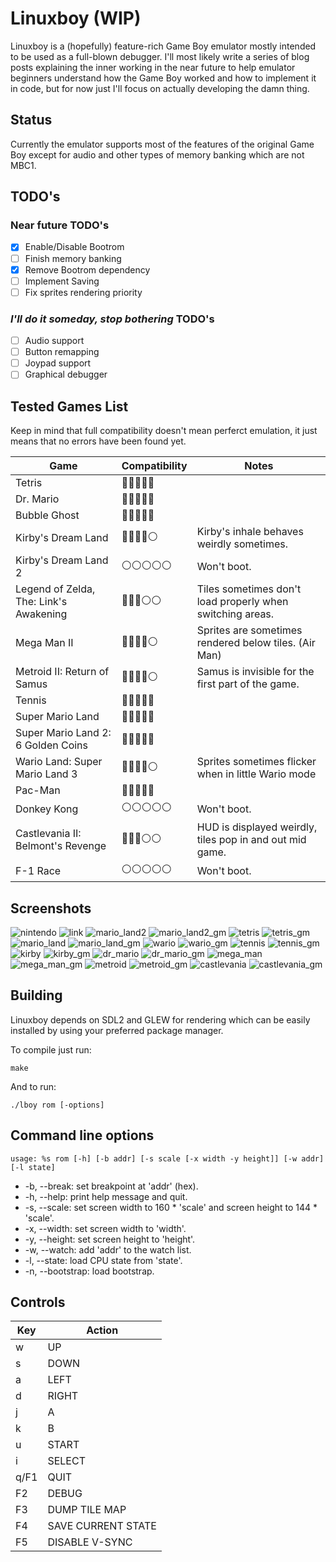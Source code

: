 # Linuxboy (WIP)
Linuxboy is a (hopefully) feature-rich Game Boy emulator mostly intended to be used as a full-blown debugger. I'll most likely write a series of blog posts explaining the inner working in the near future to help emulator beginners understand how the Game Boy worked and how to implement it in code, but for now just I'll focus on actually developing the damn thing.

## Status
Currently the emulator supports most of the features of the original Game Boy except for audio and other types of memory banking which are not MBC1.

## TODO's
### Near future TODO's
- [x] Enable/Disable Bootrom
- [ ] Finish memory banking
- [x] Remove Bootrom dependency
- [ ] Implement Saving
- [ ] Fix sprites rendering priority

### *I'll do it someday, stop bothering* TODO's
- [ ] Audio support
- [ ] Button remapping
- [ ] Joypad support
- [ ] Graphical debugger

## Tested Games List
Keep in mind that full compatibility doesn't mean perferct emulation, it just means that no errors have been found yet.


| Game | Compatibility | Notes |
| --- | --- | --- |
| Tetris                                     | 🔵🔵🔵🔵🔵 |    |
| Dr. Mario                                  | 🔵🔵🔵🔵🔵 |    |
| Bubble Ghost                               | 🔵🔵🔵🔵🔵 |    |
| Kirby's Dream Land                         | 🔵🔵🔵🔵⚪️ |   Kirby's inhale behaves weirdly sometimes. |
| Kirby's Dream Land 2                       | ⚪️⚪️⚪️⚪️⚪️ |   Won't boot. |
| Legend of Zelda, The: Link's Awakening     | 🔵🔵🔵⚪️⚪️ |   Tiles sometimes don't load properly when switching areas. |
| Mega Man II                                | 🔵🔵🔵🔵⚪️ |   Sprites are sometimes rendered below tiles. (Air Man) |
| Metroid II: Return of Samus                | 🔵🔵🔵🔵⚪️ |   Samus is invisible for the first part of the game. |
| Tennis                                     | 🔵🔵🔵🔵🔵 |    |
| Super Mario Land                           | 🔵🔵🔵🔵🔵 |    |
| Super Mario Land 2: 6 Golden Coins         | 🔵🔵🔵🔵🔵 |    |
| Wario Land: Super Mario Land 3             | 🔵🔵🔵🔵⚪️ |   Sprites sometimes flicker when in little Wario mode |
| Pac-Man                                    | 🔵🔵🔵🔵🔵 |    |
| Donkey Kong                                | ⚪️⚪️⚪️⚪️⚪️ |   Won't boot. |
| Castlevania II: Belmont's Revenge          | 🔵🔵🔵⚪️⚪️ |   HUD is displayed weirdly, tiles pop in and out mid game. |
| F-1 Race                                   | ⚪️⚪️⚪️⚪️⚪️ |   Won't boot. |

## Screenshots
![nintendo](img/nintendo.png)
![link](img/link.png)
![mario_land2](img/mario_land_2.png)
![mario_land2_gm](img/mario_land_2_gm.png)
![tetris](img/tetris.png)
![tetris_gm](img/tetris_gm.png)
![mario_land](img/mario_land.png)
![mario_land_gm](img/mario_land_gm.png)
![wario](img/wario.png)
![wario_gm](img/wario_gm.png)
![tennis](img/tennis.png)
![tennis_gm](img/tennis_gm.png)
![kirby](img/kirby.png)
![kirby_gm](img/kirby_gm.png)
![dr_mario](img/dr_mario.png)
![dr_mario_gm](img/dr_mario_gm.png)
![mega_man](img/mega_man.png)
![mega_man_gm](img/mega_man_gm.png)
![metroid](img/metroid.png)
![metroid_gm](img/metroid_gm.png)
![castlevania](img/castlevania.png)
![castlevania_gm](img/castlevania_gm.png)

## Building
Linuxboy depends on SDL2 and GLEW for rendering which can be easily installed by using your preferred package manager.

To compile just run:
```
make
```
And to run:
```
./lboy rom [-options]
```

## Command line options
```
usage: %s rom [-h] [-b addr] [-s scale [-x width -y height]] [-w addr] [-l state]
```

- -b, --break:     set breakpoint at 'addr' (hex).
- -h, --help:      print help message and quit.
- -s, --scale:     set screen width to 160 * 'scale' and screen height to 144 * 'scale'.
- -x, --width:     set screen width to 'width'.
- -y, --height:    set screen height to 'height'.
- -w, --watch:     add 'addr' to the watch list.
- -l, --state:     load CPU state from 'state'.
- -n, --bootstrap: load bootstrap.

## Controls
| Key | Action |
| --- | --- |
| w   | UP |
| s   | DOWN |
| a   | LEFT |
| d   | RIGHT |
| j   | A |
| k   | B |
| u   | START |
| i   | SELECT |
| q/F1 | QUIT |
| F2  | DEBUG |
| F3  | DUMP TILE MAP |
| F4  | SAVE CURRENT STATE |
| F5  | DISABLE V-SYNC |

